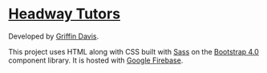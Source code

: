 # [Headway Tutors](https://headwaytutors.org)
Developed by [Griffin Davis](https://griffindvs.com).

This project uses HTML along with CSS built with [Sass](https://sass-lang.com/) on the [Bootstrap 4.0](https://getbootstrap.com/) component library. It is hosted with [Google Firebase](https://firebase.google.com/).
